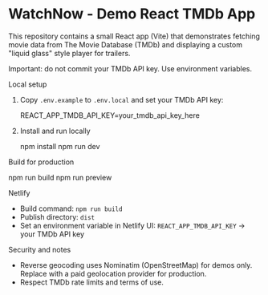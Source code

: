 # WatchNow - Demo React TMDb App

This repository contains a small React app (Vite) that demonstrates fetching movie data from The Movie Database (TMDb) and displaying a custom "liquid glass" style player for trailers.

Important: do not commit your TMDb API key. Use environment variables.

Local setup
1. Copy `.env.example` to `.env.local` and set your TMDb API key:

   REACT_APP_TMDB_API_KEY=your_tmdb_api_key_here

2. Install and run locally

   npm install
   npm run dev

Build for production

   npm run build
   npm run preview

Netlify
- Build command: `npm run build`
- Publish directory: `dist`
- Set an environment variable in Netlify UI: `REACT_APP_TMDB_API_KEY` -> your TMDb API key

Security and notes
- Reverse geocoding uses Nominatim (OpenStreetMap) for demos only. Replace with a paid geolocation provider for production.
- Respect TMDb rate limits and terms of use.
